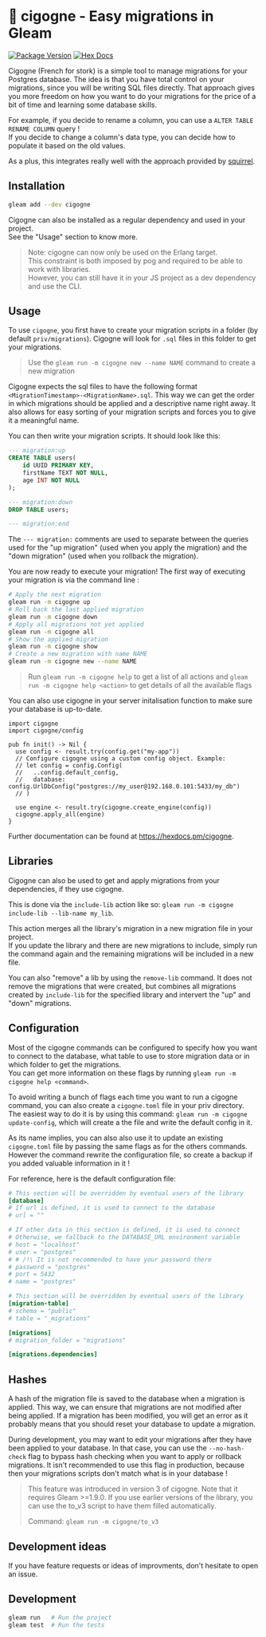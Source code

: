 # 🪽 cigogne - Easy migrations in Gleam

[![Package Version](https://img.shields.io/hexpm/v/cigogne)](https://hex.pm/packages/cigogne)
[![Hex Docs](https://img.shields.io/badge/hex-docs-ffaff3)](https://hexdocs.pm/cigogne/)

Cigogne (French for stork) is a simple tool to manage migrations for your Postgres database.
The idea is that you have total control on your migrations, since you will be writing SQL files directly.
That approach gives you more freedom on how you want to do your migrations for the price of a bit of time and learning some database skills.

For example, if you decide to rename a column, you can use a `ALTER TABLE RENAME COLUMN` query !  
If you decide to change a column's data type, you can decide how to populate it based on the old values.

As a plus, this integrates really well with the approach provided by [squirrel](https://hexdocs.pm/squirrel/).

## Installation

```sh
gleam add --dev cigogne
```

Cigogne can also be installed as a regular dependency and used in your project.  
See the "Usage" section to know more.

> Note: cigogne can now only be used on the Erlang target.  
> This constraint is both imposed by pog and required to be able to work with libraries.  
> However, you can still have it in your JS project as a dev dependency and use the CLI.

## Usage

To use `cigogne`, you first have to create your migration scripts in a folder (by default `priv/migrations`).
Cigogne will look for `.sql` files in this folder to get your migrations.

> Use the `gleam run -m cigogne new --name NAME` command to create a new migration

Cigogne expects the sql files to have the following format `<MigrationTimestamp>-<MigrationName>.sql`. This way we
can get the order in which migrations should be applied and a descriptive name right away. It also
allows for easy sorting of your migration scripts and forces you to give it a meaningful name.

You can then write your migration scripts. It should look like this:

```sql
--- migration:up
CREATE TABLE users(
    id UUID PRIMARY KEY,
    firstName TEXT NOT NULL,
    age INT NOT NULL
);

--- migration:down
DROP TABLE users;

--- migration:end
```

The `--- migration:` comments are used to separate between the queries used for the "up migration" (used when you apply the migration)
and the "down migration" (used when you rollback the migration).

You are now ready to execute your migration! The first way of executing your migration is via the command line :

```sh
# Apply the next migration
gleam run -m cigogne up
# Roll back the last applied migration
gleam run -m cigogne down
# Apply all migrations not yet applied
gleam run -m cigogne all
# Show the applied migration
gleam run -m cigogne show
# Create a new migration with name NAME
gleam run -m cigogne new --name NAME
```

> Run `gleam run -m cigogne help` to get a list of all actions and `gleam run -m cigogne help <action>` to get details of all the available flags

You can also use cigogne in your server initalisation function to make sure your database is up-to-date.

```gleam
import cigogne
import cigogne/config

pub fn init() -> Nil {
  use config <- result.try(config.get("my-app"))
  // Configure cigogne using a custom config object. Example:
  // let config = config.Config(
  //   ..config.default_config,
  //   database: config.UrlDbConfig("postgres://my_user@192.168.0.101:5433/my_db")
  // )

  use engine <- result.try(cigogne.create_engine(config))
  cigogne.apply_all(engine)
}
```

Further documentation can be found at <https://hexdocs.pm/cigogne>.

## Libraries

Cigogne can also be used to get and apply migrations from your dependencies, if they use cigogne.

This is done via the `include-lib` action like so: `gleam run -m cigogne include-lib --lib-name my_lib`.

This action merges all the library's migration in a new migration file in your project.  
If you update the library and there are new migrations to include, simply run the command again and the remaining migrations will be included in a new file.

You can also "remove" a lib by using the `remove-lib` command. It does not remove the migrations that were created, but
combines all migrations created by `include-lib` for the specified library and intervert the "up" and "down" migrations.

## Configuration

Most of the cigogne commands can be configured to specify how you want to connect to the database, what table to use to store migration data or in which folder to get the migrations.  
You can get more information on these flags by running `gleam run -m cigogne help <command>`.

To avoid writing a bunch of flags each time you want to run a cigogne command, you can also create a `cigogne.toml` file in your priv directory.  
The easiest way to do it is by using this command: `gleam run -m cigogne update-config`, which will create a the file and write the default config in it.

As its name implies, you can also also use it to update an existing `cigogne.toml` file by passing the same flags as for the others commands.  
However the command rewrite the configuration file, so create a backup if you added valuable information in it !

For reference, here is the default configuration file:

```toml
# This section will be overridden by eventual users of the library
[database]
# If url is defined, it is used to connect to the database
# url = ""

# If other data in this section is defined, it is used to connect
# Otherwise, we fallback to the DATABASE_URL environment variable
# host = "localhost"
# user = "postgres"
# # /!\ It is not recommended to have your password there
# password = "postgres"
# port = 5432
# name = "postgres"

# This section will be overridden by eventual users of the library
[migration-table]
# schema = "public"
# table = "_migrations"

[migrations]
# migration_folder = "migrations"

[migrations.dependencies]
```

## Hashes

A hash of the migration file is saved to the database when a migration is applied. This way, we can ensure that migrations are not modified after being applied.
If a migration has been modified, you will get an error as it probably means that you should reset your database to update a migration.

During development, you may want to edit your migrations after they have been applied to your database. In that case, you can use the `--no-hash-check` flag to
bypass hash checking when you want to apply or rollback migrations. It isn't recommended to use this flag in production, because then your migrations scripts
don't match what is in your database !

> This feature was introduced in version 3 of cigogne.
> Note that it requires Gleam >=1.9.0.
> If you use earlier versions of the library, you can use the to_v3 script to have them filled automatically.
>
> Command: `gleam run -m cigogne/to_v3`

## Development ideas

If you have feature requests or ideas of improvments, don't hesitate to open an issue.

## Development

```sh
gleam run   # Run the project
gleam test  # Run the tests
```
